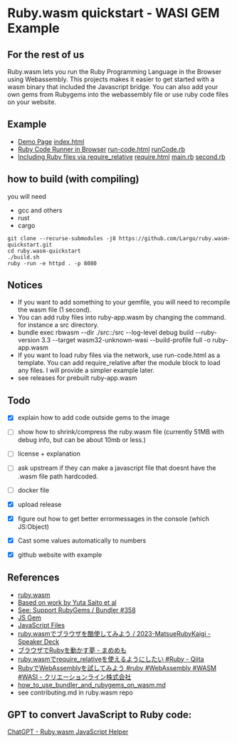 # Ruby.wasm quickstart - WASI GEM Example

## For the rest of us

Ruby.wasm lets you run the Ruby Programming Language in the Browser using Webassembly.
This projects makes it easier to get started with a wasm binary that included the Javascript bridge. You can also add your own gems from Rubygems into the webassembly file or use ruby code files on your website. 

## Example
- [Demo Page](https://largo.github.io/ruby.wasm-quickstart) [index.html](https://github.com/Largo/ruby.wasm-quickstart/blob/main/index.html)
- [Ruby Code Runner in Browser](https://largo.github.io/ruby.wasm-quickstart/run-code.html) [run-code.html](https://github.com/Largo/ruby.wasm-quickstart/blob/main/run-code.html) [runCode.rb](https://github.com/Largo/ruby.wasm-quickstart/blob/main/runCode.rb)
- [Including Ruby files via require_relative](https://largo.github.io/ruby.wasm-quickstart/require.html) [require.html](https://github.com/Largo/ruby.wasm-quickstart/blob/main/require.html) [main.rb](https://github.com/Largo/ruby.wasm-quickstart/blob/main/require/main.rb) [second.rb](https://github.com/Largo/ruby.wasm-quickstart/blob/main/require/second.rb)

## how to build (with compiling)

you will need
- gcc and others 
- rust
- cargo

```shell
git clone --recurse-submodules -j8 https://github.com/Largo/ruby.wasm-quickstart.git
cd ruby.wasm-quickstart
./build.sh
ruby -run -e httpd . -p 8080
```

## Notices
- If you want to add something to your gemfile, you will need to recompile the wasm file (1 second).
- You can add ruby files into ruby-app.wasm by changing the command. for instance a src directory. 
-  bundle exec rbwasm --dir ./src::/src --log-level debug build --ruby-version 3.3 --target wasm32-unknown-wasi --build-profile full  -o ruby-app.wasm 
-  If you want to load ruby files via the network, use run-code.html as a template. You can add require_relative after the module block to load any files. I will provide a simpler example later.
- see releases for prebuilt ruby-app.wasm

## Todo
- [x] explain how to add  code outside gems to the image
- [ ] show how to shrink/compress the ruby.wasm file (currently 51MB with debug info, but can be about 10mb or less.)
- [ ] license + explanation
- [ ] ask upstream if they can make a javascript file that doesnt have the .wasm file path hardcoded. 
- [ ] docker file
- [x] upload release
- [x] figure out how to get better errormessages in the console (which JS:Object)
- [x] Cast some values automatically to numbers
- [x] github website with example


## References
- [ruby.wasm](https://github.com/ruby/ruby.wasm)
- [Based on work by Yuta Saito et al](https://github.com/kateinoigakukun)
- [See: Support RubyGems / Bundler #358 ](https://github.com/ruby/ruby.wasm/pull/358)
- [JS Gem](https://github.com/ruby/ruby.wasm/tree/main/packages/gems/js)
- [JavaScript Files](https://github.com/ruby/ruby.wasm/tree/main/packages/npm-packages/ruby-3.3-wasm-wasi)
- [ruby.wasmでブラウザを酷使してみよう / 2023-MatsueRubyKaigi - Speaker Deck](https://speakerdeck.com/lnit/ruby-wasm-2023-matsuerubykaigi?slide=66)
- [ブラウザでRubyを動かす夢 - まめめも](https://mametter.hatenablog.com/entry/2024/02/01/105413)
- [ruby.wasmでrequire_relativeを使えるようにしたい #Ruby - Qiita](https://qiita.com/ledsun/items/3f8ba1ee2699d546c18c#fetch%E3%81%8C%E9%9D%9E%E5%90%8C%E6%9C%9F%E9%96%A2%E6%95%B0)
- [RubyでWebAssemblyを試してみよう #ruby #WebAssembly #WASM #WASI - クリエーションライン株式会社](https://www.creationline.com/tech-blog/60328)
- [how_to_use_bundler_and_rubygems_on_wasm.md](https://gist.github.com/kateinoigakukun/5caf3b83b2732b1653e91b0e75ce3390)
- see contributing.md in ruby.wasm repo

## GPT to convert JavaScript to Ruby code:

[ChatGPT - Ruby.wasm JavaScript Helper](https://chat.openai.com/g/g-BrA8GwiLU-ruby-wasm-javascript-helper)